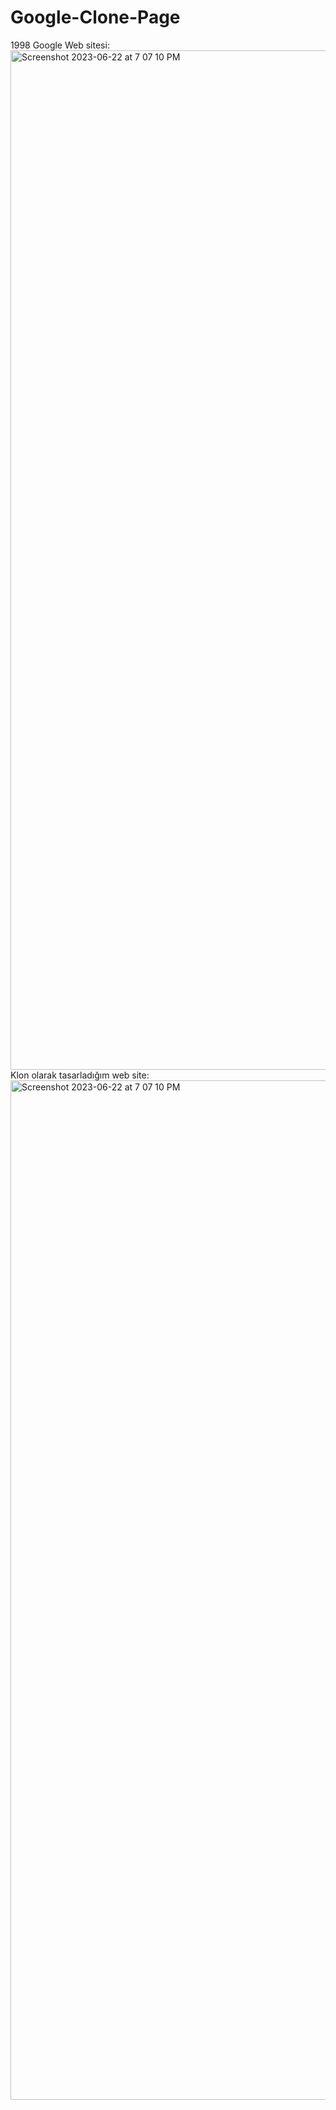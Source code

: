 # Google-Clone-Page

1998 Google Web sitesi:
<img width="1631" alt="Screenshot 2023-06-22 at 7 07 10 PM" src="https://github.com/sevketugurel/Google-Clone-Page/assets/118289177/ea97d90c-10ba-4687-a62a-b98ab1a8b19e">
Klon olarak tasarladığım web site:
<img width="1631" alt="Screenshot 2023-06-22 at 7 07 10 PM" src="https://github.com/sevketugurel/Google-Clone-Page/assets/118289177/d2343d05-4d59-4d4f-824a-1a9238b96fac">

